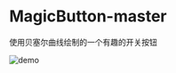 # MagicButton-master
使用贝塞尔曲线绘制的一个有趣的开关按钮


![demo](http://om0qizim4.bkt.clouddn.com/magic_button_demo.gif)


